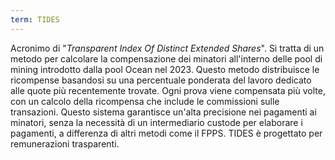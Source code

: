 ```yaml
---
term: TIDES
---
```


Acronimo di "*Transparent Index Of Distinct Extended Shares*". Si tratta di un metodo per calcolare la compensazione dei minatori all'interno delle pool di mining introdotto dalla pool Ocean nel 2023. Questo metodo distribuisce le ricompense basandosi su una percentuale ponderata del lavoro dedicato alle quote più recentemente trovate. Ogni prova viene compensata più volte, con un calcolo della ricompensa che include le commissioni sulle transazioni. Questo sistema garantisce un'alta precisione nei pagamenti ai minatori, senza la necessità di un intermediario custode per elaborare i pagamenti, a differenza di altri metodi come il FPPS. TIDES è progettato per remunerazioni trasparenti.
